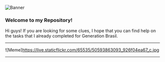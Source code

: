 ![Banner](https://live.staticflickr.com/65535/50593750793_9847a66528_k.jpg)

### **Welcome to my Repository!**
Hi guys! If you are looking for some clues, I hope that you can find help on the tasks that I already completed for Generation Brasil.

***

![Meme]https://live.staticflickr.com/65535/50593863093_926f04ea67_c.jpg

***


